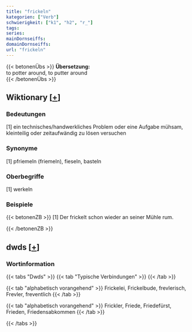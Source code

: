 ```yaml
---
title: "frickeln"
kategorien: ["Verb"]
schwierigkeit: ["k1", "h2", "r_"]
tags:
series:
mainDornseiffs:
domainDornseiffs:
url: "frickeln"
---
```


{{< betonenÜbs >}}
**Übersetzung:**  
to potter around, to putter around  
{{< /betonenÜbs >}}

## Wiktionary [[+](https://de.wiktionary.org/wiki/frickeln)]

### Bedeutungen
[1] ein technisches/handwerkliches Problem oder eine Aufgabe mühsam, kleinteilig oder zeitaufwändig zu lösen versuchen  

### Synonyme
[1] pfriemeln (friemeln), fieseln, basteln  

### Oberbegriffe
[1] werkeln  

### Beispiele
{{< betonenZB >}}
[1] Der frickelt schon wieder an seiner Mühle rum.  

{{< /betonenZB >}}


## dwds [[+](https://www.dwds.de/wb/frickeln)]

### Wortinformation
{{< tabs "Dwds" >}}
{{< tab "Typische Verbindungen" >}}
{{< /tab >}}

{{< tab "alphabetisch vorangehend" >}}
Frickelei, Frickelbude, frevlerisch, Frevler, freventlich
{{< /tab >}}

{{< tab "alphabetisch vorangehend" >}}
Frickler, Friede, Friedefürst, Frieden, Friedensabkommen
{{< /tab >}}

{{< /tabs >}}

